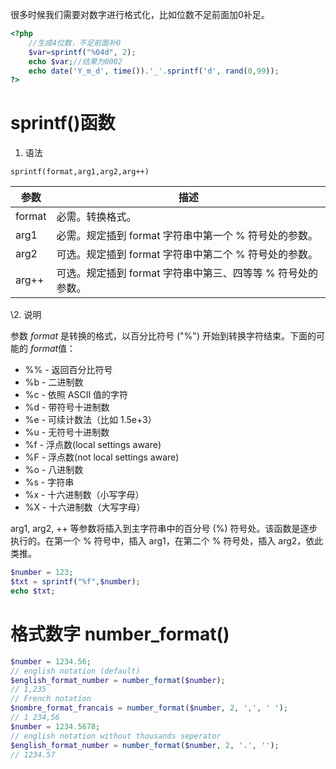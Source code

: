 很多时候我们需要对数字进行格式化，比如位数不足前面加0补足。

```php
<?php  
    //生成4位数，不足前面补0  
    $var=sprintf("%04d", 2);
    echo $var;//结果为0002  
    echo date('Y_m_d', time()).'_'.sprintf('d', rand(0,99));
?>

```

# sprintf()函数

1. 语法

`sprintf(format,arg1,arg2,arg++)`

| 参数   | 描述                                                        |
| ------ | ----------------------------------------------------------- |
| format | 必需。转换格式。                                            |
| arg1   | 必需。规定插到 format 字符串中第一个 % 符号处的参数。       |
| arg2   | 可选。规定插到 format 字符串中第二个 % 符号处的参数。       |
| arg++  | 可选。规定插到 format 字符串中第三、四等等 % 符号处的参数。 |

\2. 说明

参数 *format* 是转换的格式，以百分比符号 ("%") 开始到转换字符结束。下面的可能的 *format*值：

- %% - 返回百分比符号
- %b - 二进制数
- %c - 依照 ASCII 值的字符
- %d - 带符号十进制数
- %e - 可续计数法（比如 1.5e+3）
- %u - 无符号十进制数
- %f - 浮点数(local settings aware)
- %F - 浮点数(not local settings aware)
- %o - 八进制数
- %s - 字符串
- %x - 十六进制数（小写字母）
- %X - 十六进制数（大写字母）

arg1, arg2, ++ 等参数将插入到主字符串中的百分号 (%) 符号处。该函数是逐步执行的。在第一个 % 符号中，插入 arg1，在第二个 % 符号处，插入 arg2，依此类推。

```php
$number = 123;  
$txt = sprintf("%f",$number);  
echo $txt;  
```

# 格式数字 number_format()



```php
$number = 1234.56;
// english notation (default)
$english_format_number = number_format($number);
// 1,235
// French notation
$nombre_format_francais = number_format($number, 2, ',', ' ');
// 1 234,56
$number = 1234.5678;
// english notation without thousands seperator
$english_format_number = number_format($number, 2, '.', '');
// 1234.57

```











